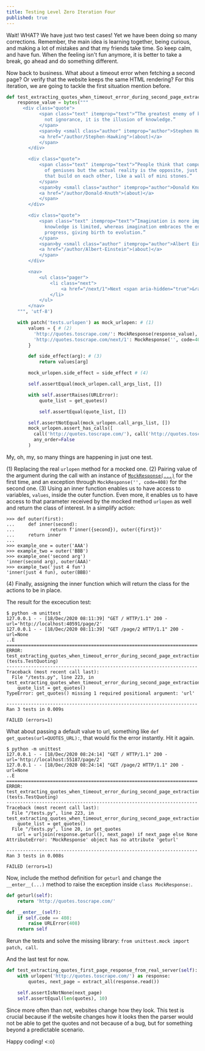 ```yaml
---
title: Testing Level Zero Iteration Four
published: true
---
```


Wait! WHAT? We have just two test cases! Yet we have been doing so many
corrections. Remember, the main idea is learning together, being curious, and
making a lot of mistakes and that my friends take time. So keep calm,
and have fun. When the feeling isn't fun anymore, it is better to take a break,
go ahead and do something different.

Now back to business. What about a timeout error when fetching a second page? Or
verify that the website keeps the same HTML rendering? For this iteration, we
are going to tackle the first situation mention before.

```python
def test_extracting_quotes_when_timeout_error_during_second_page_extraction(self):
    response_value = bytes("""
      <div class="quote">
            <span class="text" itemprop="text">“The greatest enemy of knowledge is
              not ignorance, it is the illusion of knowledge.”
            </span>
            <span>by <small class="author" itemprop="author">Stephen Hawking</small>
            <a href="/author/Stephen-Hawking">(about)</a>
            </span>
        </div>

        <div class="quote">
            <span class="text" itemprop="text">“People think that computer science is the art
              of geniuses but the actual reality is the opposite, just many people doing things
              that build on each other, like a wall of mini stones.”
            </span>
            <span>by <small class="author" itemprop="author">Donald Knuth</small>
            <a href="/author/Donald-Knuth">(about)</a>
            </span>
        </div>

        <div class="quote">
            <span class="text" itemprop="text">“Imagination is more important than knowledge.  For
              knowledge is limited, whereas imagination embraces the entire world, stimulating
              progress, giving birth to evolution.”
            </span>
            <span>by <small class="author" itemprop="author">Albert Einstein</small>
            <a href="/author/Albert-Einstein">(about)</a>
            </span>
        </div>

        <nav>
            <ul class="pager">
                <li class="next">
                    <a href="/next/1">Next <span aria-hidden="true">&rarr;</span></a>
                </li>
            </ul>
        </nav>
    """, 'utf-8')

    with patch('tests.urlopen') as mock_urlopen: # (1)
        values = { # (2)
          'http://quotes.toscrape.com/': MockResponse(response_value),
          'http://quotes.toscrape.com/next/1': MockResponse('', code=408)
        }

        def side_effect(arg): # (3)
            return values[arg]

        mock_urlopen.side_effect = side_effect # (4)

        self.assertEqual(mock_urlopen.call_args_list, [])

        with self.assertRaises(URLError):
            quote_list = get_quotes()

            self.assertEqual(quote_list, [])

        self.assertNotEqual(mock_urlopen.call_args_list, [])
        mock_urlopen.assert_has_calls([
          call('http://quotes.toscrape.com/'), call('http://quotes.toscrape.com/next/1')],
          any_order=False
        )
```

My, oh, my, so many things are happening in just one test.

(1) Replacing the real `urlopen` method for a mocked one.
(2) Pairing value of the argument during the call with an instance of [`MockResponse(...)`](https://ambarmendez.github.io/Testing-One) for the first time, and an exception through `MockResponse('', code=408)` for the second one.
(3) Using an inner function enables us to have access to variables, `values`, inside the outer function. Even more, it enables us to have access to that parameter received by the mocked method `urlopen` as well and return the class of interest. In a simplify action:

```
>>> def outer(first):
...     def inner(second):
...             return f'inner({second}), outer({first})'
...     return inner
...
>>> example_one = outer('AAA')
>>> example_two = outer('BBB')
>>> example_one('second arg')
'inner(second arg), outer(AAA)'
>>> example_two('just 4 fun')
'inner(just 4 fun), outer(BBB)'

```

(4) Finally, assigning the inner function which will return the class for the actions to be in place.

The result for the excecution test:

```
$ python -m unittest
127.0.0.1 - - [18/Dec/2020 08:11:39] "GET / HTTP/1.1" 200 -
url='http://localhost:40591/page/2'
127.0.0.1 - - [18/Dec/2020 08:11:39] "GET /page/2 HTTP/1.1" 200 -
url=None
..E
======================================================================
ERROR: test_extracting_quotes_when_timeout_error_during_second_page_extraction (tests.TestQuoting)
----------------------------------------------------------------------
Traceback (most recent call last):
  File "/tests.py", line 223, in test_extracting_quotes_when_timeout_error_during_second_page_extraction
    quote_list = get_quotes()
TypeError: get_quotes() missing 1 required positional argument: 'url'

----------------------------------------------------------------------
Ran 3 tests in 0.009s

FAILED (errors=1)
```

What about passing a default value to url, something like `def get_quotes(url=QUOTES_URL):`,
that would fix the error instantly. Hit it again.

```
$ python -m unittest
127.0.0.1 - - [18/Dec/2020 08:24:14] "GET / HTTP/1.1" 200 -
url='http://localhost:55187/page/2'
127.0.0.1 - - [18/Dec/2020 08:24:14] "GET /page/2 HTTP/1.1" 200 -
url=None
..E
======================================================================
ERROR: test_extracting_quotes_when_timeout_error_during_second_page_extraction (tests.TestQuoting)
----------------------------------------------------------------------
Traceback (most recent call last):
  File "/tests.py", line 223, in test_extracting_quotes_when_timeout_error_during_second_page_extraction
    quote_list = get_quotes()
  File "/tests.py", line 20, in get_quotes
    url = urljoin(response.geturl(), next_page) if next_page else None
AttributeError: 'MockResponse' object has no attribute 'geturl'

----------------------------------------------------------------------
Ran 3 tests in 0.008s

FAILED (errors=1)
```

Now, include the method definition for `geturl` and change the `__enter__(...)`
method to raise the exception inside `class MockResponse:`.

```python
def geturl(self):
    return 'http://quotes.toscrape.com/'

def __enter__(self):
    if self.code == 408:
        raise URLError(408)
    return self
```

Rerun the tests and solve the missing library: `from unittest.mock import patch, call`.

And the last test for now.

```python
def test_extracting_quotes_first_page_response_from_real_server(self):
    with urlopen('http://quotes.toscrape.com/') as response:
        quotes, next_page = extract_all(response.read())

    self.assertIsNotNone(next_page)
    self.assertEqual(len(quotes), 10)
```

Since more often than not, websites change how they look. This test is crucial
because if the website changes how it looks then the parser would not be able to
get the quotes and not because of a bug, but for something beyond a predictable
scenario.

Happy coding! <:o)
